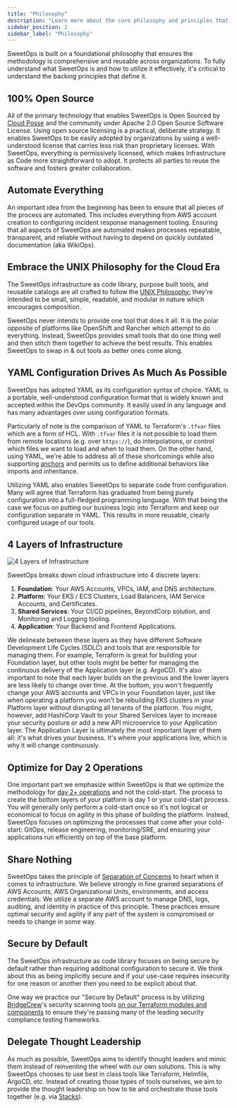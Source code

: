 ```yaml
---
title: "Philosophy"
description: "Learn more about the core philosophy and principles that make up the SweetOps methodology."
sidebar_position: 2
sidebar_label: "Philosophy"
---
```


SweetOps is built on a foundational philosophy that ensures the methodology is comprehensive and reusable across organizations. To fully understand what SweetOps is and how to utilize it effectively, it's critical to understand the backing principles that define it.

## 100% Open Source

All of the primary technology that enables SweetOps is Open Sourced by [Cloud Posse](https://cloudposse.com) and the community under Apache 2.0 Open Source Software License. Using open source licensing is a practical, deliberate strategy. It enables SweetOps to be easily adopted by organizations by using a well-understood license that carries less risk than proprietary licenses. With SweetOps, everything is permissively licensed, which makes Infrastructure as Code more straightforward to adopt. It protects all parties to reuse the software and fosters greater collaboration.

## Automate Everything

An important idea from the beginning has been to ensure that all pieces of the process are automated. This includes everything from AWS account creation to configuring incident response management tooling. Ensuring that all aspects of SweetOps are automated makes processes repeatable, transparent, and reliable without having to depend on quickly outdated documentation (aka WikiOps).

## Embrace the UNIX Philosophy for the Cloud Era

The SweetOps infrastructure as code library, purpose built tools, and reusable catalogs are all crafted to follow the [UNIX Philosophy](https://en.wikipedia.org/wiki/Unix_philosophy); they're intended to be small, simple, readable, and modular in nature which encourages composition.

SweetOps never intends to provide one tool that does it all. It is the polar opposite of platforms like OpenShift and Rancher which attempt to do everything. Instead, SweetOps provides small tools that do one thing well and then stitch them together to achieve the best results. This enables SweetOps to swap in & out tools as better ones come along.

## YAML Configuration Drives As Much As Possible

SweetOps has adopted YAML as its configuration syntax of choice. YAML is a portable, well-understood configuration format that is widely known and accepted within the DevOps community. It easily used in any language and has many advantages over using configuration formats.

Particularly of note is the comparison of YAML to Terraform's `.tfvar` files which are a form of HCL. With `.tfvar` files it is not possible to load them from remote locations (e.g. over `https://`), do interpolations, or control which files we want to load and when to load them. On the other hand, using YAML, we're able to address all of these shortcomings while also supporting [anchors](https://helm.sh/docs/chart_template_guide/yaml_techniques/#yaml-anchors) and permits us to define additional behaviors like imports and inheritance.

Utilizing YAML also enables SweetOps to separate code from configuration. Many will agree that Terraform has graduated from being purely configuration into a full-fledged programming language. With that being the case we focus on putting our business logic into Terraform and keep our configuration separate in YAML. This results in more reusable, clearly configured usage of our tools.

## 4 Layers of Infrastructure
![4 Layers of Infrastructure](https://lucid.app/publicSegments/view/dc705e05-cf3e-4e03-9029-acd8c4b4812f/image.png)

SweetOps breaks down cloud infrastructure into 4 discrete layers:

1. **Foundation**: Your AWS Accounts, VPCs, IAM, and DNS architecture.
1. **Platform**: Your EKS / ECS Clusters, Load Balancers, IAM Service Accounts, and Certificates.
1. **Shared Services**: Your CI/CD pipelines, BeyondCorp solution, and Monitoring and Logging tooling.
1. **Application**: Your Backend and Frontend Applications.

We delineate between these layers as they have different Software Development Life Cycles (SDLC) and tools that are responsible for managing them. For example, Terraform is great for building your Foundation layer, but other tools might be better for managing the continuous delivery of the Application layer (e.g. ArgoCD). It's also important to note that each layer builds on the previous and the lower layers are less likely to change over time. At the bottom, you won't frequently change your AWS accounts and VPCs in your Foundation layer, just like when operating a platform you won't be rebuilding EKS clusters in your Platform layer without disrupting all tenants of the platform. You might, however, add HashiCorp Vault to your Shared Services layer to increase your security posture or add a new API microservice to your Application layer. The Application Layer is ultimately the most important layer of them all: it's what drives your business. It's where your applications live, which is why it will change continuously.

## Optimize for Day 2 Operations

One important part we emphasize within SweetOps is that we optimize the methodology for [day 2+ operations](https://dzone.com/articles/defining-day-2-operations) and not the cold-start. The process to create the bottom layers of your platform is day 1 or your cold-start process. You will generally only perform a cold-start once so it's not logical or economical to focus on agility in this phase of building the platform. Instead, SweetOps focuses on optimizing the processes that come after your cold-start: GitOps, release engineering, monitoring/SRE, and ensuring your applications run efficiently on top of the base platform.

## Share Nothing

SweetOps takes the principle of [Separation of Concerns](https://en.wikipedia.org/wiki/Separation_of_concerns) to heart when it comes to infrastructure. We believe strongly in fine grained separations of AWS Accounts, AWS Organizational Units, environments, and access credentials. We utilize a separate AWS account to manage DNS, logs, auditing, and identity in practice of this principle. These practices ensure optimal security and agility if any part of the system is compromised or needs to
change in some way.

## Secure by Default

The SweetOps infrastructure as code library focuses on being secure by default rather than requiring additional configuration to secure it. We think about this as being implicitly secure and if your use-case requires insecurity for one reason or another then you need to be explicit about that.

One way we practice our "Secure by Default" process is by utilizing [BridgeCrew](https://bridgecrew.io/)'s security scanning tools [on our Terraform modules and components](https://github.com/Cloudposse/terraform-aws-vpc#security--compliance-) to ensure they're passing many of the leading security compliance testing frameworks.

## Delegate Thought Leadership

As much as possible, SweetOps aims to identify thought leaders and mimic them instead of reinventing the wheel with our own solutions. This is why SweetOps chooses to use best in class tools like Terraform, Helmfile, ArgoCD, etc. Instead of creating those types of tools ourselves, we aim to provide the thought leadership on how to tie and orchestrate those tools together (e.g. via [Stacks](/fundamentals/concepts.md#stacks)).
